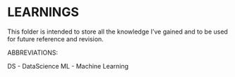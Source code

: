 # LEARNINGS
This folder is intended to store all the knowledge I’ve gained and to be used for future reference and revision.

ABBREVIATIONS:

DS - DataScience
ML - Machine Learning
